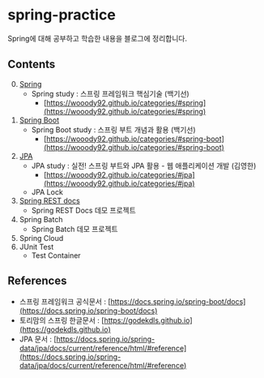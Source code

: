 # spring-practice

Spring에 대해 공부하고 학습한 내용을 블로그에 정리합니다.



## Contents

0. [Spring](https://github.com/wooody92/spring/tree/master/00.%20Spring)
   - Spring study : 스프링 프레임워크 핵심기술 (백기선)
     - [https://wooody92.github.io/categories/#spring](https://wooody92.github.io/categories/#spring)
1. [Spring Boot](https://github.com/wooody92/spring/tree/master/01.%20Spring%20Boot)
   - Spring Boot study : 스프링 부트 개념과 활용 (백기선)
     - [https://wooody92.github.io/categories/#spring-boot](https://wooody92.github.io/categories/#spring-boot)
2. [JPA](https://github.com/wooody92/spring/tree/master/02.%20JPA)
   - JPA study : 실전! 스프링 부트와 JPA 활용 - 웹 애플리케이션 개발 (김영한)
     - [https://wooody92.github.io/categories/#jpa](https://wooody92.github.io/categories/#jpa)
   - JPA Lock
3. [Spring REST docs](https://github.com/wooody92/spring/tree/master/03.%20Spring%20REST%20Docs)
   - Spring REST Docs 데모 프로젝트
4. Spring Batch
   - Spring Batch 데모 프로젝트
5. Spring Cloud
6. JUnit Test 
   - Test Container



## References

- 스프링 프레임워크 공식문서 : [https://docs.spring.io/spring-boot/docs](https://docs.spring.io/spring-boot/docs)
- 토리맘의 스프링 한글문서 : [https://godekdls.github.io](https://godekdls.github.io)
- JPA 문서 : [https://docs.spring.io/spring-data/jpa/docs/current/reference/html/#reference](https://docs.spring.io/spring-data/jpa/docs/current/reference/html/#reference)

